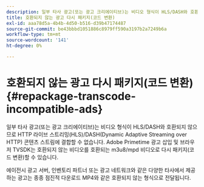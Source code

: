 ```yaml
---
description: 일부 타사 광고(또는 광고 크리에이티브)는 비디오 형식이 HLS/DASH와 호환되지 않으므로 HTTP 라이브 스트리밍(HLS)/DASH(Dynamic Adaptive Streaming over HTTP) 콘텐츠 스트림에 결합할 수 없습니다. Adobe Primetime 광고 삽입 및 브라우저 TVSDK는 호환되지 않는 비디오를 호환되는 m3u8/mpd 비디오로 다시 패키지(코드 변환)할 수 있습니다.
title: 호환되지 않는 광고 다시 패키지(코드 변환)
exl-id: aaa78d5a-4b4b-4d50-b516-d39b47174487
source-git-commit: be43bbbd1051886c8979ff590a3197b2a7249b6a
workflow-type: tm+mt
source-wordcount: '141'
ht-degree: 0%

---
```


# 호환되지 않는 광고 다시 패키지(코드 변환){#repackage-transcode-incompatible-ads}

일부 타사 광고(또는 광고 크리에이티브)는 비디오 형식이 HLS/DASH와 호환되지 않으므로 HTTP 라이브 스트리밍(HLS)/DASH(Dynamic Adaptive Streaming over HTTP) 콘텐츠 스트림에 결합할 수 없습니다. Adobe Primetime 광고 삽입 및 브라우저 TVSDK는 호환되지 않는 비디오를 호환되는 m3u8/mpd 비디오로 다시 패키지(코드 변환)할 수 있습니다.

에이전시 광고 서버, 인벤토리 파트너 또는 광고 네트워크와 같은 다양한 타사에서 제공하는 광고는 종종 점진적 다운로드 MP4와 같은 호환되지 않는 형식으로 전달됩니다.
